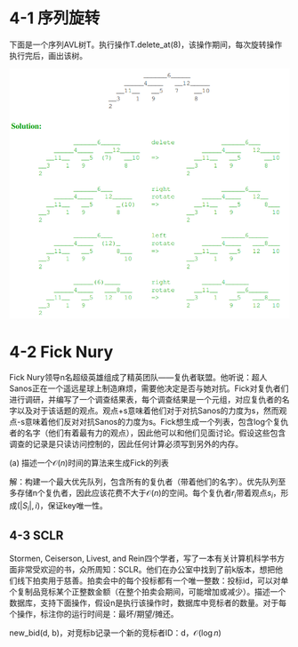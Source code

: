 # 4-1 序列旋转

下面是一个序列AVL树T。执行操作T.delete_at(8)，该操作期间，每次旋转操作执行完后，画出该树。

![](https://raw.githubusercontent.com/lialong/algorithms-6006/main/problemSession/04/1.png)

# 4-2 Fick Nury

Fick Nury领导n名超级英雄组成了精英团队——复仇者联盟。他听说：超人Sanos正在一个遥远星球上制造麻烦，需要他决定是否与她对抗。Fick对复仇者们进行调研，并编写了一个调查结果表，每个调查结果是一个元组，对应复仇者的名字以及对于该话题的观点。观点+s意味着他们对于对抗Sanos的力度为s，然而观点-s意味着他们反对对抗Sanos的力度为s。Fick想生成一个列表，包含log个复仇者的名字（他们有着最有力的观点），因此他可以和他们见面讨论。假设这些包含调查的记录是只读访问控制的，因此任何计算必须写到另外的内存。

 (a) 描述一个$\mathcal{O}(n)$时间的算法来生成Fick的列表

解：构建一个最大优先队列，包含所有的复仇者（带着他们的名字）。优先队列至多存储n个复仇者，因此应该花费不大于$\mathcal{O}(n)$的空间。每个复仇者$r_i$带着观点$s_i$，形成$(|S_i|,i)$，保证key唯一性。

## 4-3 SCLR

Stormen, Ceiserson, Livest, and Rein四个学者，写了一本有关计算机科学书方面非常受欢迎的书，众所周知：SCLR。他们在办公室中找到了前k版本，想把他们线下拍卖用于慈善。拍卖会中的每个投标都有一个唯一整数：投标id，可以对单个复制品竞标某个正整数金额（在整个拍卖会期间，可能增加或减少）。描述一个数据库，支持下面操作，假设n是执行该操作时，数据库中竞标者的数量。对于每个操作，标注你的运行时间是：最坏/期望/摊还。

new_bid(d, b)，对竞标b记录一个新的竞标者ID：d，$\mathcal{O}(\log n)$
